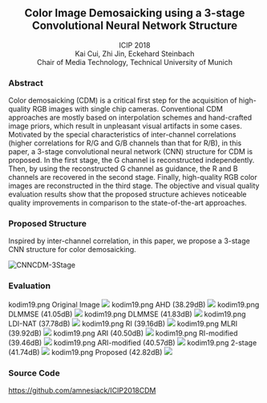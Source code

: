 ## <center> Color Image Demosaicking using a 3-stage Convolutional Neural Network Structure </center>
<center> ICIP 2018 </center>
<center> Kai Cui, Zhi Jin, Eckehard Steinbach </center>
<center> Chair of Media Technology, Technical University of Munich </center>

### Abstract
Color demosaicking (CDM) is a critical first step for the acquisition of high-quality RGB images with single chip cameras. Conventional CDM approaches are mostly based on interpolation schemes and hand-crafted image priors, which result in unpleasant visual artifacts in some cases. Motivated by the special characteristics of inter-channel correlations (higher correlations for R/G and G/B channels than that for R/B), in this paper, a 3-stage convolutional neural network (CNN) structure for CDM is proposed. In the first stage,  the G channel is reconstructed independently. Then, by using the reconstructed G channel as guidance, the R and B channels are recovered in the second stage. Finally, high-quality RGB color images are reconstructed in the third stage. The objective and visual quality evaluation results show that the proposed structure achieves noticeable quality improvements in comparison to the state-of-the-art approaches.

### Proposed Structure
Inspired by inter-channel correlation, in this paper, we propose a 3-stage CNN structure for color demosaicking.

![CNNCDM-3Stage](https://github.com/amnesiack/ICIP2018CDM/raw/master/docs/CDM_new3stages1.4_compact.png "Structure of the proposed 3-stage CNN scheme")

### Evaluation
kodim19.png Original Image
![](https://github.com/amnesiack/ICIP2018CDM/raw/master/docs/Recon/Origin_Image_mark_kodim19.png)
kodim19.png AHD (38.29dB)
![](https://github.com/amnesiack/ICIP2018CDM/raw/master/docs/Recon/AHD.png)
kodim19.png DLMMSE (41.05dB)
![](https://github.com/amnesiack/ICIP2018CDM/raw/master/docs/Recon/DLMMSE.png)
kodim19.png DLMMSE (41.83dB)
![](https://github.com/amnesiack/ICIP2018CDM/raw/master/docs/Recon/GBTF.png)
kodim19.png LDI-NAT (37.78dB)
![](https://github.com/amnesiack/ICIP2018CDM/raw/master/docs/Recon/LDI-NAT.png)
kodim19.png RI (39.16dB)
![](https://github.com/amnesiack/ICIP2018CDM/raw/master/docs/Recon/RI.png)
kodim19.png MLRI (39.92dB)
![](https://github.com/amnesiack/ICIP2018CDM/raw/master/docs/Recon/MLRI.png)
kodim19.png ARI (40.50dB)
![](https://github.com/amnesiack/ICIP2018CDM/raw/master/docs/Recon/ARI.png)
kodim19.png RI-modified (39.46dB)
![](https://github.com/amnesiack/ICIP2018CDM/raw/master/docs/Recon/RI-modified.png)
kodim19.png ARI-modified (40.57dB)
![](https://github.com/amnesiack/ICIP2018CDM/raw/master/docs/Recon/ARI-modified.png)
kodim19.png 2-stage (41.74dB)
![](https://github.com/amnesiack/ICIP2018CDM/raw/master/docs/Recon/2-Stage.png)
kodim19.png Proposed (42.82dB)
![](https://github.com/amnesiack/ICIP2018CDM/raw/master/docs/Recon/Proposed.png)

### Source Code
https://github.com/amnesiack/ICIP2018CDM
